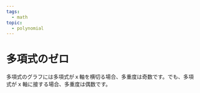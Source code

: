 ```yaml
---
tags:
  - math
topic:
  - polynomial
---
```


# 多項式のゼロ

多項式のグラフには多項式がｘ軸を横切る場合、多重度は奇数です。でも、多項式が x 軸に接する場合、多重度は偶数です。
